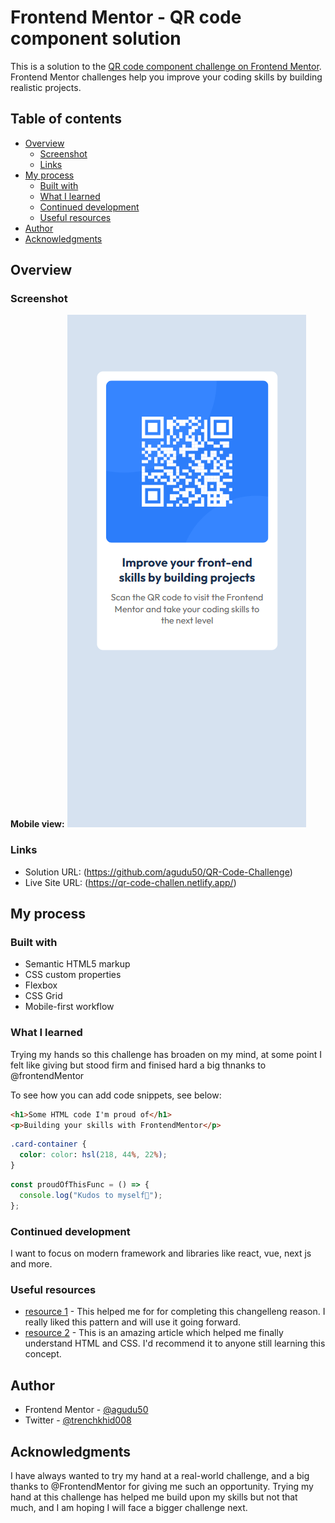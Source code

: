 # Frontend Mentor - QR code component solution

This is a solution to the [QR code component challenge on Frontend Mentor](https://www.frontendmentor.io/challenges/qr-code-component-iux_sIO_H). Frontend Mentor challenges help you improve your coding skills by building realistic projects.

## Table of contents

- [Overview](#overview)
  - [Screenshot](#screenshot)
  - [Links](#links)
- [My process](#my-process)
  - [Built with](#built-with)
  - [What I learned](#what-i-learned)
  - [Continued development](#continued-development)
  - [Useful resources](#useful-resources)
- [Author](#author)
- [Acknowledgments](#acknowledgments)

## Overview

### Screenshot


**Mobile view:** ![Mobile View](./screenshot/screenshot-mobile-view.png)


### Links

- Solution URL:
  (https://github.com/agudu50/QR-Code-Challenge)
- Live Site URL:
  (https://qr-code-challen.netlify.app/)

## My process

### Built with

- Semantic HTML5 markup
- CSS custom properties
- Flexbox
- CSS Grid
- Mobile-first workflow

### What I learned

Trying my hands so this challenge has broaden on my mind, at some point I felt like giving but stood firm and finised hard a big thnanks to @frontendMentor

To see how you can add code snippets, see below:

```html
<h1>Some HTML code I'm proud of</h1>
<p>Building your skills with FrontendMentor</p>
```

```css
.card-container {
  color: color: hsl(218, 44%, 22%);
}
```

```js
const proudOfThisFunc = () => {
  console.log("Kudos to myself🎉");
};
```

### Continued development

I want to focus on modern framework and libraries like react, vue, next js and more.

### Useful resources

- [resource 1](hhttps://www.frontendmentor.io/home) - This helped me for for completing this changelleng reason. I really liked this pattern and will use it going forward.
- [resource 2](https://www.w3schools.com/html/) - This is an amazing article which helped me finally understand HTML and CSS. I'd recommend it to anyone still learning this concept.

## Author

- Frontend Mentor - [@agudu50](https://www.frontendmentor.io/profile/agudu50)
- Twitter - [@trenchkhid008](https://www.twitter.com/trenchkhid08)

## Acknowledgments

I have always wanted to try my hand at a real-world challenge, and a big thanks to @FrontendMentor for giving me such an opportunity. Trying my hand at this challenge has helped me build upon my skills but not that much, and I am hoping I will face a bigger challenge next.

